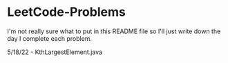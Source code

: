 # LeetCode-Problems
I'm not really sure what to put in this README file so I'll just write down the day I complete each problem.

5/18/22 - KthLargestElement.java

